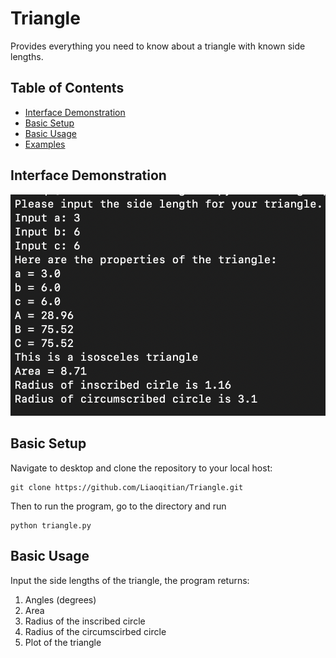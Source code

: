 # Triangle

Provides everything you need to know about a triangle with known side lengths.

## Table of Contents
  - [Interface Demonstration](#Interface-Demonstration)
  - [Basic Setup](#basic-setup)
  - [Basic Usage](#basic-usage)
  - [Examples](#examples)

## Interface Demonstration
![alt text](https://github.com/Liaoqitian/Triangle/blob/master/Interface%20Demo.png "Interface Demo")

## Basic Setup 
Navigate to desktop and clone the repository to your local host: 
```
git clone https://github.com/Liaoqitian/Triangle.git
```
Then to run the program, go to the directory and run 
```
python triangle.py
```

## Basic Usage
Input the side lengths of the triangle, the program returns: 
1. Angles (degrees) 
2. Area
3. Radius of the inscribed circle
4. Radius of the circumscirbed circle 
5. Plot of the triangle 
